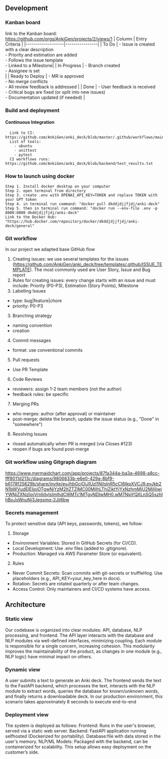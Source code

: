 ## Development 
### Kanban board
link to the Kanban board: https://github.com/orgs/AnkiGen/projects/2/views/1
| Column            | Entry Criteria |
|-------------------|----------------|
| To Do         | - Issue is created with a clear description<br>- Priority and estimation are added<br>- Follows the issue template<br>- Linked to a Milestone|
| In Progress   | - Branch created <br>- Assignee is set<br>|
| Ready to Deploy | - MR is approved<br>- No merge conflicts<br>- All review feedback is addressed |
| Done          | - User feedback is received<br>- Critical bugs are fixed (or split into new issues)<br>- Documentation updated (if needed) |

### Build and deployment
  #### Continuous Integration
      Link to CI: https://github.com/AnkiGen/anki_deck/blob/master/.github/workflows/main.yml
      List of tools:
        - ubuntu
        - unittest
        - pytest
      CI workflows runs: https://github.com/AnkiGen/anki_deck/blob/backend/test_results.txt
### How to launch using docker
```
Step 1. Install docker desktop on your computer
Step 2. open terminal from directory
Step 3. create .env with OPENAI_API_KEY=TOKEN and replace TOKEN with your GPT token 
Step 4. in terminal run command: "docker pull dkddjdjjfjdj/anki-deck"
Step 5. then in terminal run command: "docker run --env-file .env -p 8000:8000 dkddjdjjfjdj/anki-deck"
Link to the Docker Hub: "https://hub.docker.com/repository/docker/dkddjdjjfjdj/anki-deck/general"
```

### Git workflow
In our project we adapted base GitHub flow
1. Creating issues: we use several templates for the issues (https://github.com/AnkiGen/anki_deck/tree/templates/.github/ISSUE_TEMPLATE). The most commonly used are User Story, Issue and Bug report
2. Rules for creating issues: every change starts with an issue and must include: Priority (P0-P3), Estimation (Story Points), Milestone
3. Labelling Issues
- type: bug|feature|chore
- priority: P0-P3
3. Branching strategy
- naming convention
- creation
4. Commit messages
- format: use conventional commits
5. Pull requests
- Use PR Template
6. Code Reviews
- reviewers: assign 1-2 team members (not the author)
- feedback rules: be specific
7. Merging PRs
- who merges: author (after approval) or maintainer
- post-merge: delete the branch, update the issue status (e.g., "Done" in "somewhere")
8. Resolving Issues
- rlosed automatically when PR is merged (via Closes #123)
- reopen if bugs are found post-merge
### Git workflow using Gitgraph diagram
https://www.mermaidchart.com/app/projects/87fa344a-ba3a-4698-a8cc-fff8011d213c/diagrams/9806633b-e6e0-429a-8bf9-b6178f25629b/share/invite/eyJhbGciOiJIUzI1NiIsInR5cCI6IkpXVCJ9.eyJkb2N1bWVudElEIjoiOTgwNjYzM2ItZTZlMC00MjlhLThiZjktYjYxNzhmMjU2MjliIiwiYWNjZXNzIjoiVmlldyIsImlhdCI6MTc1MTgyNDIwMH0.wM7NipYQXLnSQ5szhIhBoJoWnuNj3Jegsmq-2Jji6bw
### Secrets management
To protect sensitive data (API keys, passwords, tokens), we follow:
1. Storage
- Environment Variables: Stored in GitHub Secrets (for CI/CD).
- Local Development: Use .env files (added to .gitignore).
- Production: Managed via AWS Parameter Store (or equivalent).
2. Rules
- Never Commit Secrets: Scan commits with git-secrets or truffleHog. Use placeholders (e.g., API_KEY=your_key_here in docs).
- Rotation: Secrets are rotated quarterly or after team changes.
- Access Control: Only maintainers and CI/CD systems have access.

## Architecture
### Static view
  Our codebase is organized into clear modules: API, database, NLP processing, and frontend. The API layer interacts with the database and NLP modules via well-defined interfaces, minimizing coupling. Each module is responsible for a single concern, increasing cohesion. This modularity improves the maintainability of the product, as changes in one module (e.g., NLP logic) have minimal impact on others.
### Dynamic view
A user submits a text to generate an Anki deck. The frontend sends the text to the FastAPI backend, which processes the text, interacts with the NLP module to extract words, queries the database for known/unknown words, and finally returns a downloadable deck. In our production environment, this scenario takes approximately 8 seconds to execute end-to-end
### Deployment view
The system is deployed as follows:
Frontend: Runs in the user's browser, served via a static web server. Backend: FastAPI application running selfhosted (Dockerized for portability). Database:file with data stored in the user's memory. NLP/ML Models: Packaged with the backend, can be containerized for scalability. This setup allows easy deployment on the customer’s side. 
